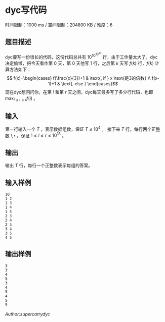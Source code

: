 # dyc写代码

时间限制：1000 ms / 空间限制：204800 KB / 难度：6

## 题目描述

dyc要写一份很长的代码，这份代码总共有 $10^{10^{10^{10}}}$ 行，由于工作量太大了，dyc决定偷懒，把今天看作第 $0$ 天，第 $0$ 天他写 $1$ 行，之后第 $k$ 天写 $f(k)$ 行，$f(k)$ 计算方法如下：
$$
f(x)=\begin{cases}
 f(\frac{x}{3})+1 & \text{, if } x \text{是3的倍数} \\
 f(x-1)+1 & \text{, else }
\end{cases}$$
现在dyc想问问你，在第 $l$ 和第 $r$ 天之间，dyc每天最多写了多少行代码，也即 $\displaystyle \max _{l \leqslant i \leqslant r} f(i)$ 。
## 输入
第一行输入一个 $T$ ，表示数据组数，保证 $T \leq 10^4$ 。
接下来 $T$ 行，每行两个正整数 $l,r$ ，保证 $1\leq l \leq r \leq 10 ^ {18}$ 。
## 输出
输出 $T$ 行，每行一个正整数表示每组的答案。
## 输入样例
    10
    1 2
    1 3
    1 4
    1 5
    2 3
    2 4
    2 5
    3 4
    3 5
    4 5
## 输出样例
    3
    3
    4
    5
    3
    4
    5
    4
    5
    5
*Author:supercarrydyc*
